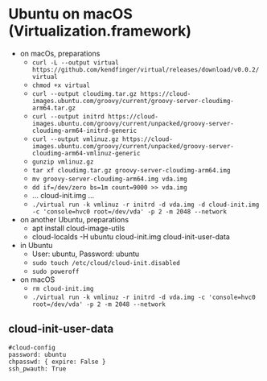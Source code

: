 # Ubuntu on macOS (Virtualization.framework)

* on macOs, preparations
  * `curl -L --output virtual https://github.com/kendfinger/virtual/releases/download/v0.0.2/virtual`
  * `chmod +x virtual`
  * `curl --output cloudimg.tar.gz https://cloud-images.ubuntu.com/groovy/current/groovy-server-cloudimg-arm64.tar.gz`
  * `curl --output initrd https://cloud-images.ubuntu.com/groovy/current/unpacked/groovy-server-cloudimg-arm64-initrd-generic`
  * `curl --output vmlinuz.gz https://cloud-images.ubuntu.com/groovy/current/unpacked/groovy-server-cloudimg-arm64-vmlinuz-generic`
  * `gunzip vmlinuz.gz`
  * `tar xf cloudimg.tar.gz groovy-server-cloudimg-arm64.img`
  * `mv groovy-server-cloudimg-arm64.img vda.img`
  * `dd if=/dev/zero bs=1m count=9000 >> vda.img`
  * ... cloud-init.img ...
  * `./virtual run -k vmlinuz -r initrd -d vda.img -d cloud-init.img -c 'console=hvc0 root=/dev/vda' -p 2 -m 2048 --network`
* on another Ubuntu, preparations
  * apt install cloud-image-utils
  * cloud-localds -H ubuntu cloud-init.img cloud-init-user-data
* in Ubuntu
  * User: ubuntu, Password: ubuntu
  * `sudo touch /etc/cloud/cloud-init.disabled`
  * `sudo poweroff`
* on macOS
  * `rm cloud-init.img`
  * `./virtual run -k vmlinuz -r initrd -d vda.img -c 'console=hvc0 root=/dev/vda' -p 2 -m 2048 --network`

## cloud-init-user-data
```
#cloud-config
password: ubuntu
chpasswd: { expire: False }
ssh_pwauth: True
```
